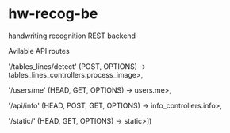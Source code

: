 # hw-recog-be
handwriting recognition REST backend

Avilable API routes

  '/tables_lines/detect' (POST, OPTIONS) -> tables_lines_controllers.process_image>,
  
  '/users/me' (HEAD, GET, OPTIONS) -> users.me>,
  
  '/api/info' (HEAD, POST, GET, OPTIONS) -> info_controllers.info>,
  
  '/static/<filename>' (HEAD, GET, OPTIONS) -> static>])

